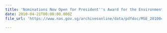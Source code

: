 ```yaml
---
title: 'Nominations Now Open for President''s Award for the Environment (PAE) 2010'
date: 2010-04-21T00:00:00.000Z
file_url: 'https://www.nas.gov.sg/archivesonline/data/pdfdoc/MSE_20100421001.pdf'

---
```


